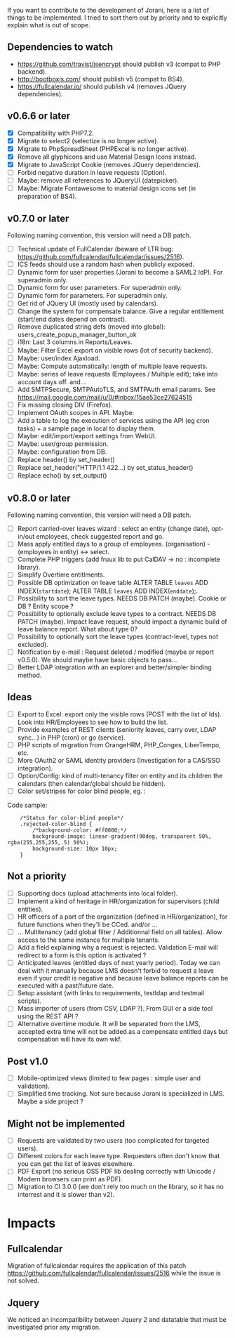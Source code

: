 If you want to contribute to the development of Jorani, here is a list of things to be implemented.
I tried to sort them out by priority and to explicitly explain what is out of scope.

## Dependencies to watch

* https://github.com/travist/jsencrypt should publish v3 (compat to PHP backend).
* http://bootboxjs.com/ should publish v5 (compat to BS4).
* https://fullcalendar.io/ should publish v4 (removes JQuery dependencies).

## v0.6.6 or later

- [X] Compatibility with PHP7.2.
- [X] Migrate to select2 (selectize is no longer active).
- [X] Migrate to PhpSpreadSheet (PHPExcel is no longer active).
- [X] Remove all glyphicons and use Material Design Icons instead.
- [X] Migrate to JavaScript Cookie (removes JQuery dependencies).
- [ ] Forbid negative duration in leave requests (Option).
- [ ] Maybe: remove all references to JQueryUI (datepicker).
- [ ] Maybe: Migrate Fontawesome to material design icons set (in preparation of BS4).

## v0.7.0 or later

Following naming convention, this version will need a DB patch.

- [ ] Technical update of FullCalendar (beware of LTR bug: https://github.com/fullcalendar/fullcalendar/issues/2516).
- [ ] ICS feeds should use a random hash when publicly exposed.
- [ ] Dynamic form for user properties (Jorani to become a SAML2 IdP). For superadmin only.
- [ ] Dynamic form for user parameters. For superadmin only.
- [ ] Dynamic form for parameters. For superadmin only.
- [ ] Get rid of JQuery UI (mostly used by calendars).
- [ ] Change the system for compensate balance. Give a regular entitlement (start/end dates depend on contract).
- [ ] Remove duplicated string defs (moved into global): users_create_popup_manager_button_ok
- [ ] i18n: Last 3 columns in Reports/Leaves.
- [ ] Maybe: Filter Excel export on visible rows (lot of security backend).
- [ ] Maybe: user/index Ajaxload.
- [ ] Maybe: Compute automatically: length of multiple leave requests.
- [ ] Maybe: series of leave requests (Employees / Multiple edit); take into account days off. and...
- [ ] Add SMTPSecure, SMTPAutoTLS, and SMTPAuth email params. See https://mail.google.com/mail/u/0/#inbox/15ae53ce27624515
- [ ] Fix missing closing DIV (Firefox).
- [ ] Implement OAuth scopes in API.
Maybe:
- [ ] Add a table to log the execution of services using the API (eg cron tasks) + a sample page in local to display them.
- [ ] Maybe: edit/import/export settings from WebUI.
- [ ] Maybe: user/group permission.
- [ ] Maybe: configuration from DB.
- [ ] Replace header() by set_header()
- [ ] Replace set_header("HTTP/1.1 422...) by set_status_header()
- [ ] Replace echo() by set_output()

## v0.8.0 or later

Following naming convention, this version will need a DB patch.

- [ ] Report carried-over leaves wizard : select an entity (change date), opt-in/out employees, check suggested report and go.
- [ ] Mass apply entitled days to a group of employees. (organisation) - (employees in entity) <-> select.
- [ ] Complete PHP triggers (add fruux lib to put CalDAV -> no : incomplete library).
- [ ] Simplify Overtime entitlments.
- [ ] Possible DB optimization on leave table ALTER TABLE `leaves` ADD INDEX(`startdate`); ALTER TABLE `leaves` ADD INDEX(`enddate`);.
- [ ] Possibility to sort the leave types. NEEDS DB PATCH (maybe). Cookie or DB ? Entity scope ?
- [ ] Possibility to optionally exclude leave types to a contract. NEEDS DB PATCH (maybe). Impact leave request, should impact a dynamic build of leave balance report. What about type 0?
- [ ] Possibility to optionally sort the leave types (contract-level, types not excluded).
- [ ] Notification by e-mail : Request deleted / modified (maybe or report v0.5.0). We should maybe have basic objects to pass...
- [ ] Better LDAP integration with an explorer and better/simpler binding method.

## Ideas

- [ ] Export to Excel: export only the visible rows (POST with the list of Ids). Look into HR/Employees to see how to build the list.
- [ ] Provide examples of REST clients (seniority leaves, carry over, LDAP sync...) in PHP (cron) or go (service).
- [ ] PHP scripts of migration from OrangeHRM, PHP_Conges, LiberTempo, etc.
- [ ] More OAuth2 or SAML identity providers (Investigation for a CAS/SSO integration).
- [ ] Option/Config: kind of multi-tenancy filter on entity and its children the calendars (then calendar/global should be hidden).
- [ ] Color set/stripes for color blind people, eg. :

Code sample:

        /*Status for color-blind people*/
        .rejected-color-blind {
            /*background-color: #ff0000;*/
            background-image: linear-gradient(90deg, transparent 50%, rgba(255,255,255,.5) 50%);
            background-size: 10px 10px;
        }

## Not a priority

- [ ] Supporting docs (upload attachments into local folder).
- [ ] Implement a kind of heritage in HR/organization for supervisors (child entities).
- [ ] HR officers of a part of the organization (defined in HR/organization), for future functions when they'll be CCed. and/or ...
- [ ] ... Multitenancy (add global filter / Additionnal field on all tables). Allow access to the same instance for multiple tenants.
- [ ] Add a field explaining why a request is rejected. Validation E-mail will redirect to a form is this option is activated ?
- [ ] Anticipated leaves (entitled days of next yearly period). Today we can deal with it manually because LMS doesn't forbid to
request a leave even if your credit is negative and because leave balance reports can be executed with a past/future date.
- [ ] Setup assistant (with links to requirements, testldap and testmail scripts).
- [ ] Mass importer of users (from CSV, LDAP ?). From GUI or a side tool using the REST API ?
- [ ] Alternative overtime module. It will be separated from the LMS, accepted extra time will not be added as a compensate entitled days but compensation will have its own wkf.

## Post v1.0

- [ ] Mobile-optimized views (limited to few pages : simple user and validation).
- [ ] Simplified time tracking. Not sure because Jorani is specialized in LMS. Maybe a side project ?

## Might not be implemented

- [ ] Requests are validated by two users (too complicated for targeted users).
- [ ] Different colors for each leave type. Requesters often don't know that you can get the list of leaves elsewhere.
- [ ] PDF Export (no serious OSS PDF lib dealing correctly with Unicode / Modern browsers can print as PDF).
- [ ] Migration to CI 3.0.0 (we don't rely too much on the library, so it has no interrest and it is slower than v2).

# Impacts

## Fullcalendar

Migration of fullcalendar requires the application of this patch https://github.com/fullcalendar/fullcalendar/issues/2516 while the issue is not solved.

## Jquery

We noticed an incompatibility between Jquery 2 and datatable that must be investigated prior any migration.
